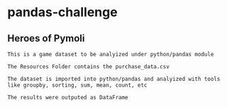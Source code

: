 # pandas-challenge
    
## Heroes of Pymoli 
    
    This is a game dataset to be analyized under python/pandas module
	
	The Resources Folder contains the purchase_data.csv
	
	The dataset is imported into python/pandas and analyized with tools like groupby, sorting, sum, mean, count, etc
	
	The results were outputed as DataFrame
    